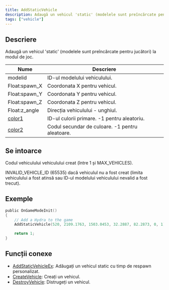```yaml
---
title: AddStaticVehicle
description: Adaugă un vehicul 'static' (modelele sunt preîncărcate pentru jucători) la modul de joc.
tags: ["vehicle"]
---
```


## Descriere

Adaugă un vehicul 'static' (modelele sunt preîncărcate pentru jucători) la modul de joc.

| Nume                                     | Descriere                                       |
| ---------------------------------------- | ----------------------------------------------- |
| modelid                                  | ID-ul modelului vehiculului.                    |
| Float:spawn_X                            | Coordonata X pentru vehicul.                    |
| Float:spawn_Y                            | Coordonata Y pentru vehicul.                    |
| Float:spawn_Z                            | Coordonata Z pentru vehicul.                    |
| Float:z_angle                            | Direcția vehiculului - unghiul.                 |
| [color1](../resources/vehiclecolorid.md) | ID-ul culorii primare. -1 pentru aleatoriu.     |
| [color2](../resources/vehiclecolorid.md) | Codul secundar de culoare. -1 pentru aleatoare. |

## Se intoarce

Codul vehiculului vehiculului creat (între 1 și MAX_VEHICLES).

INVALID_VEHICLE_ID (65535) dacă vehiculul nu a fost creat (limita vehiculului a fost atinsă sau ID-ul modelului vehiculului nevalid a fost trecut).

## Exemple

```c
public OnGameModeInit()
{
    // Add a Hydra to the game
    AddStaticVehicle(520, 2109.1763, 1503.0453, 32.2887, 82.2873, 0, 1);

    return 1;
}
```

## Funcții conexe

- [AddStaticVehicleEx](AddStaticVehicleEx.md): Adăugați un vehicul static cu timp de respawn personalizat.
- [CreateVehicle](CreateVehicle.md): Creați un vehicul.
- [DestroyVehicle](DestroyVehicle.md): Distrugeți un vehicul.
